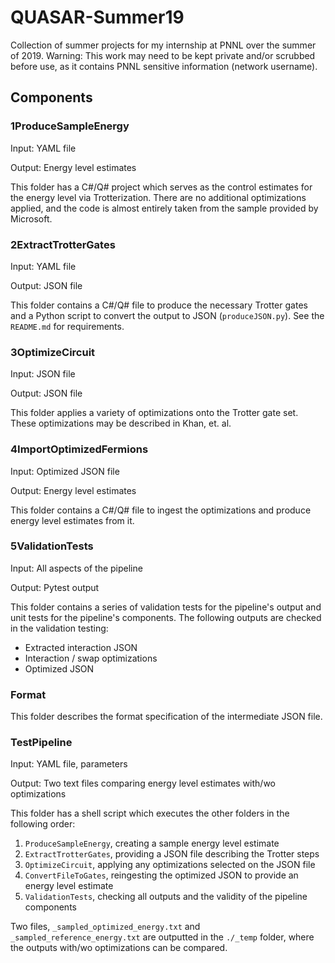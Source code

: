 # QUASAR-Summer19

Collection of summer projects for my internship at PNNL over the summer of 2019.
Warning: This work may need to be kept private and/or scrubbed before use, as it contains PNNL sensitive information (network username).

## Components

### 1ProduceSampleEnergy

Input: YAML file

Output: Energy level estimates

This folder has a C#/Q# project which serves as the control estimates for the energy level via Trotterization. There are no additional optimizations applied, and the code is almost entirely taken from the sample provided by Microsoft.

### 2ExtractTrotterGates

Input: YAML file

Output: JSON file

This folder contains a C#/Q# file to produce the necessary Trotter gates and a Python script to convert the output to JSON (`produceJSON.py`). See the `README.md` for requirements.

### 3OptimizeCircuit

Input: JSON file

Output: JSON file

This folder applies a variety of optimizations onto the Trotter gate set. These optimizations may be described in Khan, et. al.

### 4ImportOptimizedFermions

Input: Optimized JSON file

Output: Energy level estimates

This folder contains a C#/Q# file to ingest the optimizations and produce energy level estimates from it.

### 5ValidationTests

Input: All aspects of the pipeline

Output: Pytest output

This folder contains a series of validation tests for the pipeline's output and unit tests for the pipeline's components. The following outputs are checked in the validation testing:

- Extracted interaction JSON
- Interaction / swap optimizations
- Optimized JSON

### Format

This folder describes the format specification of the intermediate JSON file.

### TestPipeline

Input: YAML file, parameters

Output: Two text files comparing energy level estimates with/wo optimizations

This folder has a shell script which executes the other folders in the following order:

1. `ProduceSampleEnergy`, creating a sample energy level estimate
2. `ExtractTrotterGates`, providing a JSON file describing the Trotter steps
3. `OptimizeCircuit`, applying any optimizations selected on the JSON file
4. `ConvertFileToGates`, reingesting the optimized JSON to provide an energy level estimate
5. `ValidationTests`, checking all outputs and the validity of the pipeline components

Two files, `_sampled_optimized_energy.txt` and `_sampled_reference_energy.txt` are outputted in the `./_temp` folder, where the outputs with/wo optimizations can be compared.
